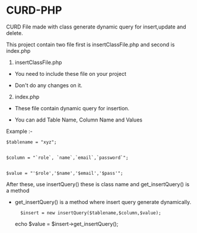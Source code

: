# CURD-PHP
CURD File made with class generate dynamic query for insert,update and delete. 

This project contain two file first is insertClassFile.php and second is index.php

1. insertClassFile.php


* You need to include these file on your project 


* Don't do any changes on it.

2. index.php


* These file contain dynamic query for insertion.


* You can add Table Name, Column Name and Values


Example :-


    $tablename = "xyz";
	
	
    $column = "`role`, `name`,`email`,`password`";
	
	
    $value = "'$role','$name','$email','$pass'";
	
	
After these, use insertQuery() these is class name and get_insertQuery() is a method
* get_insertQuery() is a method where insert query generate dynamically.

    	$insert = new insertQuery($tablename,$column,$value);
	echo $value = $insert->get_insertQuery();
	
	
